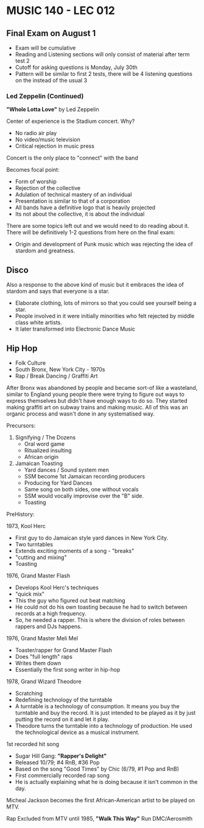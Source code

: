 # MUSIC 140 - LEC 012
## Final Exam on August 1
- Exam will be cumulative
- Reading and Listening sections will only consist of material after term test 2
- Cutoff for asking questions is Monday, July 30th
- Pattern will be similar to first 2 tests, there will be 4 listening questions on the instead of the usual 3

### Led Zeppelin (Continued)

**"Whole Lotta Love"** by Led Zeppelin

Center of experience is the Stadium concert. Why?
- No radio air play
- No video/music television
- Critical rejection in music press

Concert is the only place to "connect" with the band

Becomes focal point:
- Form of worship
- Rejection of the collective
- Adulation of technical mastery of an individual
- Presentation is similar to that of a corporation
- All bands have a definitive logo that is heavily projected
- Its not about the collective, it is about the individual

There are some topics left out and we would need to do reading about it. There will be definitively 1-2 questions from here on the final exam:
- Origin and development of Punk music which was rejecting the idea of stardom and greatness.

## Disco
Also a response to the above kind of music but it embraces the idea of stardom and says that everyone is a star.
- Elaborate clothing, lots of mirrors so that you could see yourself being a star.
- People involved in it were initially minorities who felt rejected by middle class white artists.
- It later transformed into Electronic Dance Music

## Hip Hop
- Folk Culture
- South Bronx, New York City - 1970s
- Rap / Break Dancing / Graffiti Art

After Bronx was abandoned by people and became sort-of like a wasteland, similar to England young people there were trying to figure out ways to express themselves but didn't have enough ways to do so. They started making graffiti art on subway trains and making music. All of this was an organic process and wasn't done in any systematised way.

Precursors:
1. Signifying / The Dozens
    - Oral word game
    - Ritualized insulting
    - African origin
2. Jamaican Toasting
    - Yard dances / Sound system men
    - SSM become 1st Jamaican recording producers
    - Producing for Yard Dances
    - Same song on both sides, one without vocals
    - SSM would vocally improvise over the "B" side.
    - Toasting

PreHistory:

1973, Kool Herc
- First guy to do Jamaican style yard dances in New York City.
- Two turntables
- Extends exciting moments of a song - "breaks"
- "cutting and mixing"
- Toasting

1976, Grand Master Flash
- Develops Kool Herc's techniques
- "quick mix"
- This the guy who figured out beat matching
- He could not do his own toasting because he had to switch between records at a high frequency.
- So, he needed a rapper. This is where the division of roles between rappers and DJs happens.

1976, Grand Master Meli Mel
- Toaster/rapper for Grand Master Flash
- Does "full length" raps
- Writes them down
- Essentially the first song writer in hip-hop

1978, Grand Wizard Theodore
- Scratching
- Redefining technology of the turntable
- A turntable is a technology of consumption. It means you buy the turntable and buy the record. It is just intended to be played as it by just putting the record on it and let it play.
- Theodore turns the turntable into a technology of production. He used the technological device as a musical instrument.

1st recorded hit song
- Sugar Hill Gang: **"Rapper's Delight"**
- Released 10/79; #4 RnB, #36 Pop
- Based on the song "Good Times" by Chic (6/79, #1 Pop and RnB)
- First commercially recorded rap song
- He is actually explaining what he is doing because it isn't common in the day.

Micheal Jackson becomes the first African-American artist to be played on MTV.

Rap Excluded from MTV until 1985, **"Walk This Way"** Run DMC/Aerosmith
<!--stackedit_data:
eyJoaXN0b3J5IjpbNjM1MTcwNzAxLC0yMDgzNDY2NzkwLC0xNT
A2NzEzMTA4LDk0NTU3NzU0NiwxMzEyNjEzODc2LC0xNjUwNDA5
MjIzLC0xOTA0NTIwNDgzLC04NTQzOTExMjIsMTM3NjU2NjA0Mi
wyMTMyOTY4NTM1LC03NjcyOTc4NTksLTEzNzAzNzk4NzQsMzU1
Njc0NTkzLDE4MjAyODM0NDIsLTIwMjM0MTEwNDQsLTE1NzA2Nj
E0NTQsMTE4MzUzMDU0NywxMjUxMTc3MzcxXX0=
-->